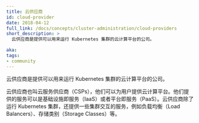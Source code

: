 ```yaml
---
title: 云供应商
id: cloud-provider
date: 2018-04-12
full_link: /docs/concepts/cluster-administration/cloud-providers
short_description: >
  云供应商是提供可以用来运行 Kubernetes 集群的云计算平台的公司。

aka: 
tags:
- community
---
```


<!--
---
title: Cloud Provider
id: cloud-provider
date: 2018-04-12
full_link: /docs/concepts/cluster-administration/cloud-providers
short_description: >
  Cloud provider is a company that offers cloud computing platform that can run Kubernetes clusters.

aka: 
tags:
- community
---
-->
<!--
 Cloud provider is a company that offers cloud computing platform that can run Kubernetes clusters.
-->
 云供应商是提供可以用来运行 Kubernetes 集群的云计算平台的公司。

<!--more--> 
<!--
Cloud providers or sometime called Cloud Service Provider (CSPs) provides cloud computing platforms.  They may offer services such as Infrastructure as a Service (IaaS) or Platform as a Service (PaaS).  Cloud providers host the Kubernetes cluster and also provide services that interact with the cluster, such as Load Balancers, Storage Classes etc. 
-->

云供应商也叫云服务供应商（CSPs），他们可以为用户提供云计算平台。他们提供的服务可以是基础设施即服务（IaaS）或者平台即服务（PaaS）。云供应商除了运行 Kubernetes 集群，还提供一些集群交互的服务，例如负载均衡（Load Balancers）、存储类别（Storage Classes）等。
